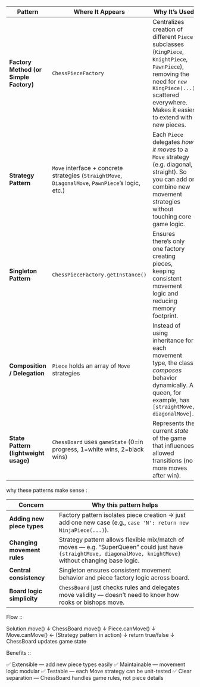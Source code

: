 | Pattern                                | Where It Appears                                                                                   | Why It’s Used                                                                                                                                                                                               |
| -------------------------------------- | -------------------------------------------------------------------------------------------------- | ----------------------------------------------------------------------------------------------------------------------------------------------------------------------------------------------------------- |
| **Factory Method (or Simple Factory)** | `ChessPieceFactory`                                                                                | Centralizes creation of different `Piece` subclasses (`KingPiece`, `KnightPiece`, `PawnPiece`), removing the need for `new KingPiece(...)` scattered everywhere. Makes it easier to extend with new pieces. |
| **Strategy Pattern**                   | `Move` interface + concrete strategies (`StraightMove`, `DiagonalMove`, `PawnPiece`’s logic, etc.) | Each `Piece` delegates *how it moves* to a `Move` strategy (e.g. diagonal, straight). So you can add or combine new movement strategies without touching core game logic.                                   |
| **Singleton Pattern**                  | `ChessPieceFactory.getInstance()`                                                                  | Ensures there’s only one factory creating pieces, keeping consistent movement logic and reducing memory footprint.                                                                                          |
| **Composition / Delegation**           | `Piece` holds an array of `Move` strategies                                                        | Instead of using inheritance for each movement type, the class *composes* behavior dynamically. A queen, for example, has `[straightMove, diagonalMove]`.                                                   |
| **State Pattern (lightweight usage)**  | `ChessBoard` uses `gameState` (0=in progress, 1=white wins, 2=black wins)                          | Represents the current *state* of the game that influences allowed transitions (no more moves after win).                                                                                                   |


why these patterns make sense : 

| Concern                     | Why this pattern helps                                                                                                                                          |
| --------------------------- | --------------------------------------------------------------------------------------------------------------------------------------------------------------- |
| **Adding new piece types**  | Factory pattern isolates piece creation → just add one new case (e.g., `case 'N': return new NinjaPiece(...)`).                                                 |
| **Changing movement rules** | Strategy pattern allows flexible mix/match of moves — e.g. “SuperQueen” could just have `{straightMove, diagonalMove, knightMove}` without changing base logic. |
| **Central consistency**     | Singleton ensures consistent movement behavior and piece factory logic across board.                                                                            |
| **Board logic simplicity**  | `ChessBoard` just checks rules and delegates move validity — doesn’t need to know how rooks or bishops move.                                                    |


Flow :: 

Solution.move()
↓
ChessBoard.move()
↓
Piece.canMove()
↓
Move.canMove()   ← (Strategy pattern in action)
↓
return true/false
↓
ChessBoard updates game state

Benefits :: 

✅ Extensible — add new piece types easily
✅ Maintainable — movement logic modular
✅ Testable — each Move strategy can be unit-tested
✅ Clear separation — ChessBoard handles game rules, not piece details